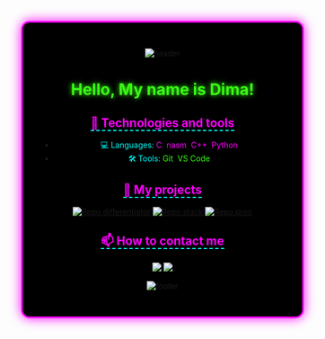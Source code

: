 <div align="center" style="background-color: #000000; padding: 2rem; border-radius: 15px; border: 3px solid #FF00FF; box-shadow: 0 0 20px #FF00FF;">

![header](https://capsule-render.vercel.app/api?type=waving&color=FF00FF&height=210&section=header&text=WELCOME%20TO%20MY%20PROFILE&fontSize=59&fontColor=39FF14&animation=twinkling&textShadow=0%200%2015px%23FF00FF)

# <span style="color: #39FF14; text-shadow: 0 0 10px #39FF14;">Hello, My name is Dima!</span> 

## <span style="color: #FF00FF; border-bottom: 2px dashed #00FFFF;">🔧 Technologies and tools</span>
- <span style="color: #00FFFF;">💻 Languages:</span> <span style="color: #FF00FF;">C</span>, <span style="color: #FF00FF;">nasm</span>, <span style="color: #FF00FF;">C++</span>, <span style="color: #FF00FF;">Python</span>
- <span style="color: #00FFFF;">🛠️ Tools:</span> <span style="color: #39FF14;">Git</span>, <span style="color: #39FF14;">VS Code</span>

## <span style="color: #FF00FF; border-bottom: 2px dashed #00FFFF;">🚀 My projects</span> 
[![Repo differentiator](https://github-readme-stats.vercel.app/api/pin/?username=BulgakovDmitry&repo=differentiator&theme=dark&bg_color=000000&title_color=FF00FF&text_color=00FFFF&border_color=39FF14)](https://github.com/BulgakovDmitry/differentiator)
[![Repo stack](https://github-readme-stats.vercel.app/api/pin/?username=BulgakovDmitry&repo=stack&theme=dark&bg_color=000000&title_color=FF00FF&text_color=00FFFF&border_color=39FF14)](https://github.com/BulgakovDmitry/stack)
[![Repo proc](https://github-readme-stats.vercel.app/api/pin/?username=BulgakovDmitry&repo=proc&theme=dark&bg_color=000000&title_color=FF00FF&text_color=00FFFF&border_color=39FF14)](https://github.com/BulgakovDmitry/proc)

## <span style="color: #FF00FF; border-bottom: 2px dashed #00FFFF;">📫 How to contact me</span>
<a href="https://t.me/Dimon_Bulgakov" target="_blank"><img src="https://img.shields.io/badge/Telegram-39FF14?style=for-the-badge&logo=telegram&logoColor=black&labelColor=000000"></a>
<a href="mailto:bulgakov.di@phystech.edu"><img src="https://img.shields.io/badge/Email-FF00FF?style=for-the-badge&logo=mail&logoColor=black&labelColor=000000"></a>  

![footer](https://capsule-render.vercel.app/api?type=waving&color=FF00FF&height=190&section=footer&text=STAY%20TUNED!&fontSize=75&fontColor=39FF14&animation=scale&fontAlignY=75&textShadow=0%200%2015px%23FF00FF)

</div>
